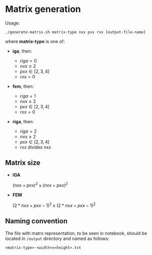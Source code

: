 # Matrix generation

Usage: 

```
./generate-matrix.sh matrix-type nxx pxx rxx [output-file-name]
```

where **matrix-type** is one of:

* **iga**, then:
	* $riga = 0$
	* $nxx \ge 2$
	* $pxx \in [2, 3, 4]$
	* $rxx = 0$

* **fem**, then:
	* $riga = 1$
	* $nxx \ge 2$
	* $pxx \in [2, 3, 4]$
	* $rxx = 0$

* **riga**, then:
	* $riga = 2$
	* $nxx \ge 2$
	* $pxx \in [2, 3, 4]$
	* $rxx$ divides $nxx$


## Matrix size

* **IGA**

	$(nxx + pxx)^2$ x $(nxx + pxx)^2$

* **FEM**

	$(2 * nxx + pxx - 1)^2$ x $(2 * nxx + pxx - 1)^2$

## Naming convention

The file with matrx representation, to be seen in notebook, should be located in `/output` directory and named as follows:

```
<matrix-type>-<width>x<height>.txt
```
